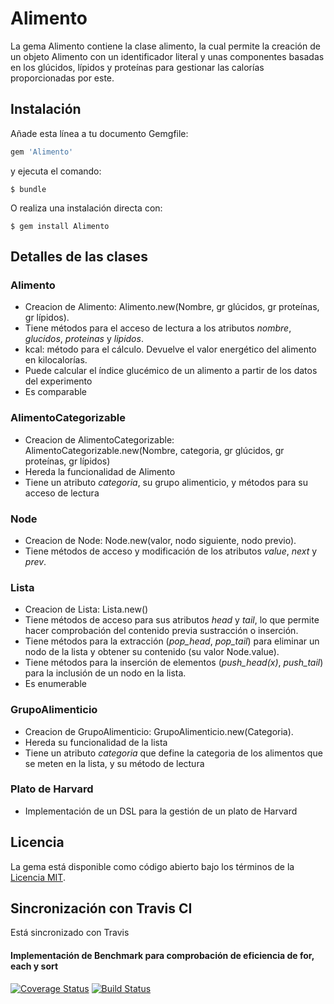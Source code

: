 # Alimento

La gema Alimento contiene la clase alimento, la cual permite la creación de un objeto Alimento con un identificador literal y unas componentes
basadas en los glúcidos, lípidos y proteínas para gestionar las calorías proporcionadas por este.

## Instalación

Añade esta línea a tu documento Gemgfile:

```ruby
gem 'Alimento'
```

y ejecuta el comando:

    $ bundle

O realiza una instalación directa con:

    $ gem install Alimento

## Detalles de las clases

### Alimento
- Creacion de Alimento: Alimento.new(Nombre, gr glúcidos, gr proteínas, gr lípidos).
- Tiene métodos para el acceso de lectura a los atributos _nombre_, _glucidos_, _proteinas_ y _lipidos_.
- kcal: método para el cálculo. Devuelve el valor energético del alimento en kilocalorías.
- Puede calcular el índice glucémico de un alimento a partir de los datos del experimento
- Es comparable

### AlimentoCategorizable
- Creacion de AlimentoCategorizable: AlimentoCategorizable.new(Nombre, categoria, gr glúcidos, gr proteínas, gr lípidos)
- Hereda la funcionalidad de Alimento
- Tiene un atributo _categoria_, su grupo alimenticio, y métodos para su acceso de lectura

### Node
- Creacion de Node: Node.new(valor, nodo siguiente, nodo previo).
- Tiene métodos de acceso y modificación de los atributos _value_, _next_ y _prev_.

### Lista
- Creacion de Lista: Lista.new()
- Tiene métodos de acceso para sus atributos _head_ y _tail_, lo que permite hacer comprobación del contenido previa sustracción o inserción.
- Tiene métodos para la extracción (*pop_head*, *pop_tail*) para eliminar un nodo de la lista y obtener su contenido (su valor Node.value).
- Tiene métodos para la inserción de elementos (*push_head(x)*, *push_tail*) para la inclusión de un nodo en la lista.
- Es enumerable

### GrupoAlimenticio
- Creacion de GrupoAlimenticio: GrupoAlimenticio.new(Categoria).
- Hereda su funcionalidad de la lista
- Tiene un atributo _categoria_ que define la categoria de los alimentos que se meten en la lista, y su método de lectura

### Plato de Harvard
- Implementación de un DSL para la gestión de un plato de Harvard 

## Licencia

La gema está disponible como código abierto bajo los términos de la [Licencia MIT](http://opensource.org/licenses/MIT).

## Sincronización con Travis CI

Está sincronizado con Travis

#### Implementación de Benchmark para comprobación de eficiencia de for, each y sort

[![Coverage Status](https://coveralls.io/repos/github/alu0100893649/tdd-alu0100893649/badge.svg?branch=master)](https://coveralls.io/github/alu0100893649/tdd-alu0100893649?branch=master)
[![Build Status](https://travis-ci.com/alu0100893649/tdd-alu0100893649.svg?token=tqHgDYDqVqUip5WLvPy6&branch=master)](https://travis-ci.com/alu0100893649/tdd-alu0100893649)
